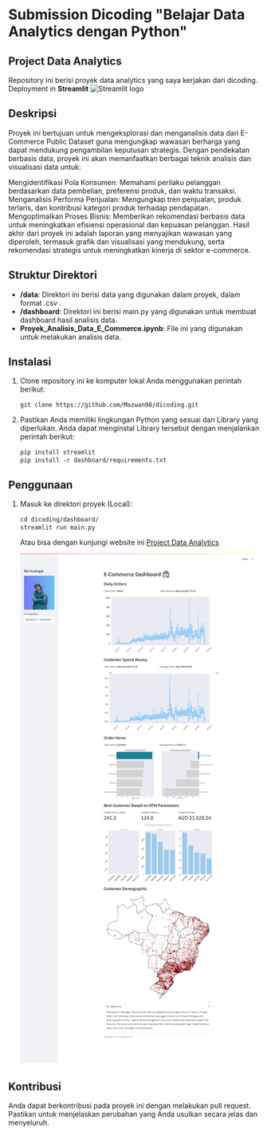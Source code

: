 # Submission Dicoding "Belajar Data Analytics dengan Python"

## Project Data Analytics

Repository ini berisi proyek data analytics yang saya kerjakan dari dicoding. Deployment in **Streamlit** <img src="https://user-images.githubusercontent.com/7164864/217935870-c0bc60a3-6fc0-4047-b011-7b4c59488c91.png" alt="Streamlit logo"></img>

## Deskripsi

Proyek ini bertujuan untuk mengeksplorasi dan menganalisis data dari E-Commerce Public Dataset guna mengungkap wawasan berharga yang dapat mendukung pengambilan keputusan strategis. Dengan pendekatan berbasis data, proyek ini akan memanfaatkan berbagai teknik analisis dan visualisasi data untuk:

Mengidentifikasi Pola Konsumen: Memahami perilaku pelanggan berdasarkan data pembelian, preferensi produk, dan waktu transaksi.
Menganalisis Performa Penjualan: Mengungkap tren penjualan, produk terlaris, dan kontribusi kategori produk terhadap pendapatan.
Mengoptimalkan Proses Bisnis: Memberikan rekomendasi berbasis data untuk meningkatkan efisiensi operasional dan kepuasan pelanggan.
Hasil akhir dari proyek ini adalah laporan yang menyajikan wawasan yang diperoleh, termasuk grafik dan visualisasi yang mendukung, serta rekomendasi strategis untuk meningkatkan kinerja di sektor e-commerce.

## Struktur Direktori

- **/data**: Direktori ini berisi data yang digunakan dalam proyek, dalam format .csv .
- **/dashboard**: Direktori ini berisi main.py yang digunakan untuk membuat dashboard hasil analisis data.
- **Proyek_Analisis_Data_E_Commerce.ipynb**: File ini yang digunakan untuk melakukan analisis data.

## Instalasi

1. Clone repository ini ke komputer lokal Anda menggunakan perintah berikut:

   ```shell
   git clone https://github.com/Mazwan98/dicoding.git
   ```

2. Pastikan Anda memiliki lingkungan Python yang sesuai dan Library yang diperlukan. Anda dapat menginstal Library tersebut dengan menjalankan perintah berikut:

   ```shell
   pip install streamlit
   pip install -r dashboard/requirements.txt
   ```

## Penggunaan

1. Masuk ke direktori proyek (Local):

   ```shell
   cd dicoding/dashboard/
   streamlit run main.py
   ```

   Atau bisa dengan kunjungi website ini [Project Data Analytics](https://e-comercedataanalyst-7btv4kty725svtuysyrqh3.streamlit.app/)

   <img src="./dashboard/sc.png" alt="Streamlit logo"></img>

## Kontribusi

Anda dapat berkontribusi pada proyek ini dengan melakukan pull request. Pastikan untuk menjelaskan perubahan yang Anda usulkan secara jelas dan menyeluruh.
